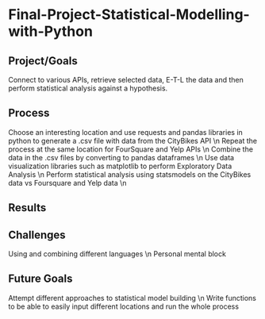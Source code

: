 # Final-Project-Statistical-Modelling-with-Python

## Project/Goals
Connect to various APIs, retrieve selected data, E-T-L the data and then perform statistical analysis against a hypothesis.

## Process
Choose an interesting location and use requests and pandas libraries in python to generate a .csv file with data from the CityBikes API \n
Repeat the process at the same location for FourSquare and Yelp APIs \n
Combine the data in the .csv files by converting to pandas dataframes \n
Use data visualization libraries such as matplotlib to perform Exploratory Data Analysis \n
Perform statistical analysis using statsmodels on the CityBikes data vs Foursquare and Yelp data \n

## Results


## Challenges 
Using and combining different languages \n
Personal mental block

## Future Goals
Attempt different approaches to statistical model building \n
Write functions to be able to easily input different locations and run the whole process
